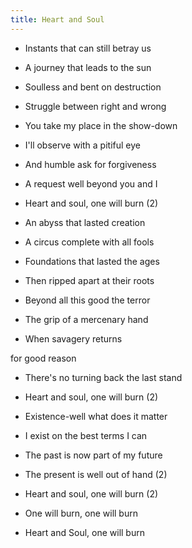 ```yaml
---
title: Heart and Soul
---
```


- Instants that can still betray us

- A journey that leads to the sun

- Soulless and bent on destruction

- Struggle between right and wrong

- You take my place in the show-down

- I'll observe with a pitiful eye

- And humble ask for forgiveness

- A request well beyond you and I

- Heart and soul, one will burn (2)



- An abyss that lasted creation

- A circus complete with all fools

- Foundations that lasted the ages

- Then ripped apart at their roots

- Beyond all this good the terror

- The grip of a mercenary hand

- When savagery returns

for good reason

- There's no turning back the last stand

- Heart and soul, one will burn (2)



- Existence-well what does it matter

- I exist on the best terms I can

- The past is now part of my future

- The present is well out of hand (2)

- Heart and soul, one will burn (2)

- One will burn, one will burn

- Heart and Soul, one will burn



